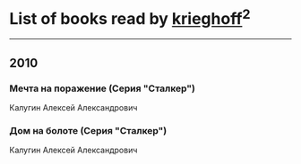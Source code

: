 # List of books read by [krieghoff](http://vk.com/id339786161)<sup>2</sup>
---

## 2010

### Мечта на поражение (Серия "Сталкер")
Калугин Алексей Александрович


### Дом на болоте (Серия "Сталкер")
Калугин Алексей Александрович



